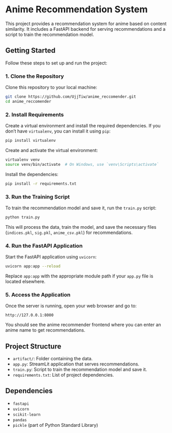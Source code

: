 # Anime Recommendation System

This project provides a recommendation system for anime based on content similarity. It includes a FastAPI backend for serving recommendations and a script to train the recommendation model.

## Getting Started

Follow these steps to set up and run the project:

### 1. Clone the Repository

Clone this repository to your local machine:

```bash
git clone https://github.com/UjjTiw/anime_reccomender.git
cd anime_reccomender
```

### 2. Install Requirements

Create a virtual environment and install the required dependencies. If you don’t have `virtualenv`, you can install it using `pip`:

```bash
pip install virtualenv
```

Create and activate the virtual environment:

```bash
virtualenv venv
source venv/bin/activate  # On Windows, use `venv\Scripts\activate`
```

Install the dependencies:

```bash
pip install -r requirements.txt
```

### 3. Run the Training Script

To train the recommendation model and save it, run the `train.py` script:

```bash
python train.py
```

This will process the data, train the model, and save the necessary files (`indices.pkl`, `sig.pkl`, `anime_csv.pkl`) for recommendations.

### 4. Run the FastAPI Application

Start the FastAPI application using `uvicorn`:

```bash
uvicorn app:app --reload
```

Replace `app:app` with the appropriate module path if your `app.py` file is located elsewhere.

### 5. Access the Application

Once the server is running, open your web browser and go to:

```
http://127.0.0.1:8000
```

You should see the anime recommender frontend where you can enter an anime name to get recommendations.

## Project Structure

- `artifact/`: Folder containing the data.
- `app.py`: StreamLit application that serves recommendations.
- `train.py`: Script to train the recommendation model and save it.
- `requirements.txt`: List of project dependencies.

## Dependencies

- `fastapi`
- `uvicorn`
- `scikit-learn`
- `pandas`
- `pickle` (part of Python Standard Library)

